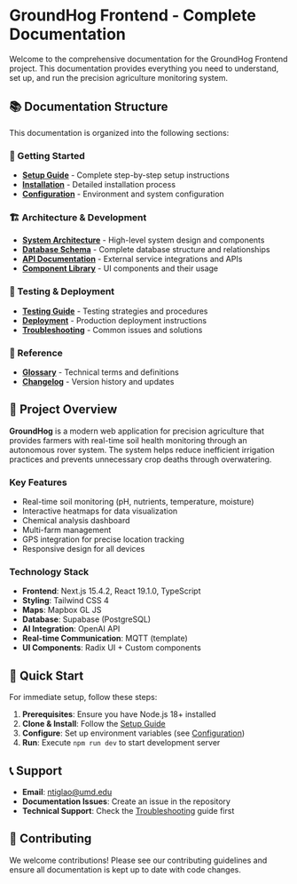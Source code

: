 # GroundHog Frontend - Complete Documentation

Welcome to the comprehensive documentation for the GroundHog Frontend project. This documentation provides everything you need to understand, set up, and run the precision agriculture monitoring system.

## 📚 Documentation Structure

This documentation is organized into the following sections:

### 🚀 Getting Started

- **[Setup Guide](./SETUP.md)** - Complete step-by-step setup instructions
- **[Installation](./INSTALLATION.md)** - Detailed installation process
- **[Configuration](./CONFIGURATION.md)** - Environment and system configuration

### 🏗️ Architecture & Development

- **[System Architecture](./ARCHITECTURE.md)** - High-level system design and components
- **[Database Schema](./DATABASE.md)** - Complete database structure and relationships
- **[API Documentation](./API.md)** - External service integrations and APIs
- **[Component Library](./COMPONENTS.md)** - UI components and their usage

### 🧪 Testing & Deployment

- **[Testing Guide](./TESTING.md)** - Testing strategies and procedures
- **[Deployment](./DEPLOYMENT.md)** - Production deployment instructions
- **[Troubleshooting](./TROUBLESHOOTING.md)** - Common issues and solutions

### 📖 Reference

- **[Glossary](./GLOSSARY.md)** - Technical terms and definitions
- **[Changelog](./CHANGELOG.md)** - Version history and updates

## 🌱 Project Overview

**GroundHog** is a modern web application for precision agriculture that provides farmers with real-time soil health monitoring through an autonomous rover system. The system helps reduce inefficient irrigation practices and prevents unnecessary crop deaths through overwatering.

### Key Features

- Real-time soil monitoring (pH, nutrients, temperature, moisture)
- Interactive heatmaps for data visualization
- Chemical analysis dashboard
- Multi-farm management
- GPS integration for precise location tracking
- Responsive design for all devices

### Technology Stack

- **Frontend**: Next.js 15.4.2, React 19.1.0, TypeScript
- **Styling**: Tailwind CSS 4
- **Maps**: Mapbox GL JS
- **Database**: Supabase (PostgreSQL)
- **AI Integration**: OpenAI API
- **Real-time Communication**: MQTT (template)
- **UI Components**: Radix UI + Custom components

## 🎯 Quick Start

For immediate setup, follow these steps:

1. **Prerequisites**: Ensure you have Node.js 18+ installed
2. **Clone & Install**: Follow the [Setup Guide](./SETUP.md)
3. **Configure**: Set up environment variables (see [Configuration](./CONFIGURATION.md))
4. **Run**: Execute `npm run dev` to start development server

## 📞 Support

- **Email**: ntiglao@umd.edu
- **Documentation Issues**: Create an issue in the repository
- **Technical Support**: Check the [Troubleshooting](./TROUBLESHOOTING.md) guide first

## 🔄 Contributing

We welcome contributions! Please see our contributing guidelines and ensure all documentation is kept up to date with code changes.
